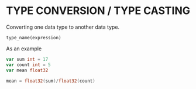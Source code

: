 # TYPE CONVERSION / TYPE CASTING

Converting one data type to another data type.

```
type_name(expression)
```

As an example

```go
var sum int = 17
var count int = 5
var mean float32

mean = float32(sum)/float32(count)
```
